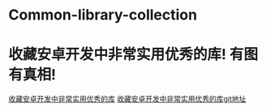 # Common-library-collection
# 收藏安卓开发中非常实用优秀的库! 有图有真相!
[收藏安卓开发中非常实用优秀的库](https://juejin.im/entry/590c2538a22b9d0058e90f58)
[收藏安卓开发中非常实用优秀的库git地址](https://github.com/Blizzard-liu/AndroidUtils)
